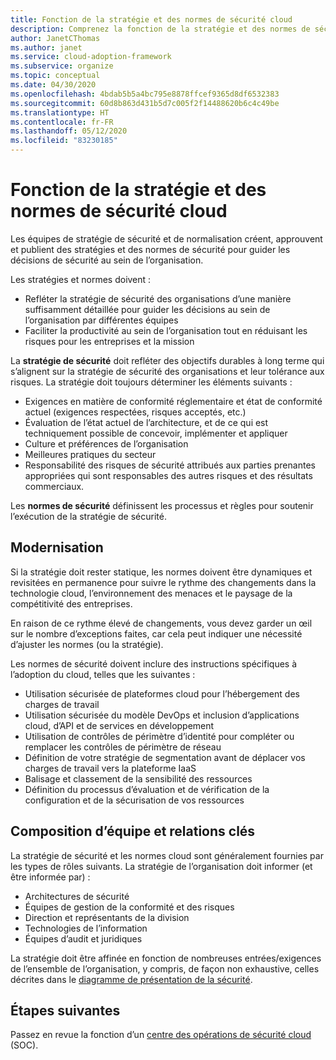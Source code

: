 ```yaml
---
title: Fonction de la stratégie et des normes de sécurité cloud
description: Comprenez la fonction de la stratégie et des normes de sécurité cloud.
author: JanetCThomas
ms.author: janet
ms.service: cloud-adoption-framework
ms.subservice: organize
ms.topic: conceptual
ms.date: 04/30/2020
ms.openlocfilehash: 4bdab5b5a4bc795e8878ffcef9365d8df6532383
ms.sourcegitcommit: 60d8b863d431b5d7c005f2f14488620b6c4c49be
ms.translationtype: HT
ms.contentlocale: fr-FR
ms.lasthandoff: 05/12/2020
ms.locfileid: "83230185"
---
```

# <a name="function-of-cloud-security-policy-and-standards"></a>Fonction de la stratégie et des normes de sécurité cloud

Les équipes de stratégie de sécurité et de normalisation créent, approuvent et publient des stratégies et des normes de sécurité pour guider les décisions de sécurité au sein de l’organisation.

Les stratégies et normes doivent :

- Refléter la stratégie de sécurité des organisations d’une manière suffisamment détaillée pour guider les décisions au sein de l’organisation par différentes équipes
- Faciliter la productivité au sein de l’organisation tout en réduisant les risques pour les entreprises et la mission

La **stratégie de sécurité** doit refléter des objectifs durables à long terme qui s’alignent sur la stratégie de sécurité des organisations et leur tolérance aux risques. La stratégie doit toujours déterminer les éléments suivants :

- Exigences en matière de conformité réglementaire et état de conformité actuel (exigences respectées, risques acceptés, etc.)
- Évaluation de l’état actuel de l’architecture, et de ce qui est techniquement possible de concevoir, implémenter et appliquer
- Culture et préférences de l’organisation
- Meilleures pratiques du secteur
- Responsabilité des risques de sécurité attribués aux parties prenantes appropriées qui sont responsables des autres risques et des résultats commerciaux.

Les **normes de sécurité** définissent les processus et règles pour soutenir l’exécution de la stratégie de sécurité.

## <a name="modernization"></a>Modernisation

Si la stratégie doit rester statique, les normes doivent être dynamiques et revisitées en permanence pour suivre le rythme des changements dans la technologie cloud, l’environnement des menaces et le paysage de la compétitivité des entreprises.

En raison de ce rythme élevé de changements, vous devez garder un œil sur le nombre d’exceptions faites, car cela peut indiquer une nécessité d’ajuster les normes (ou la stratégie).

Les normes de sécurité doivent inclure des instructions spécifiques à l’adoption du cloud, telles que les suivantes :

- Utilisation sécurisée de plateformes cloud pour l’hébergement des charges de travail
- Utilisation sécurisée du modèle DevOps et inclusion d’applications cloud, d’API et de services en développement
- Utilisation de contrôles de périmètre d’identité pour compléter ou remplacer les contrôles de périmètre de réseau
- Définition de votre stratégie de segmentation avant de déplacer vos charges de travail vers la plateforme IaaS
- Balisage et classement de la sensibilité des ressources
- Définition du processus d’évaluation et de vérification de la configuration et de la sécurisation de vos ressources

## <a name="team-composition-and-key-relationships"></a>Composition d’équipe et relations clés

La stratégie de sécurité et les normes cloud sont généralement fournies par les types de rôles suivants. La stratégie de l’organisation doit informer (et être informée par) :

- Architectures de sécurité
- Équipes de gestion de la conformité et des risques
- Direction et représentants de la division
- Technologies de l’information
- Équipes d’audit et juridiques

La stratégie doit être affinée en fonction de nombreuses entrées/exigences de l’ensemble de l’organisation, y compris, de façon non exhaustive, celles décrites dans le [diagramme de présentation de la sécurité](./cloud-security.md).

## <a name="next-steps"></a>Étapes suivantes

Passez en revue la fonction d’un [centre des opérations de sécurité cloud](./cloud-security-operations-center.md) (SOC).
